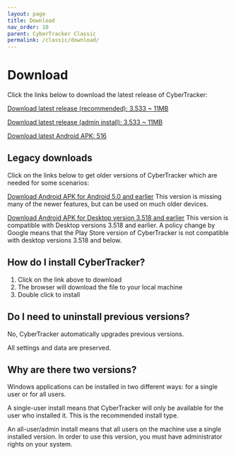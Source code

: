```yaml
---
layout: page
title: Download
nav_order: 10
parent: CyberTracker Classic
permalink: /classic/download/
---
```

# Download 

Click the links below to download the latest release of CyberTracker:

[Download latest release (recommended): 3.533
\~ 11MB](https://ctwiki.blob.core.windows.net/bin/ct3533u.msi)

[Download latest release (admin install): 3.533
\~ 11MB](https://ctwiki.blob.core.windows.net/bin/ct3533.msi)

[Download latest Android APK: 516](https://ctwiki.blob.core.windows.net/bin/CT-build-516.apk)

## Legacy downloads

Click on the links below to get older versions of CyberTracker which are needed for some scenarios:

[Download Android APK for Android 5.0 and earlier](https://ctwiki.blob.core.windows.net/bin/client.Android.APK)
This version is missing many of the newer features, but can be used on much older devices.

[Download Android APK for Desktop version 3.518 and earlier](https://ctwiki.blob.core.windows.net/bin/CT-build-389.apk)
This version is compatible with Desktop versions 3.518 and earlier. A policy change by Google means that the Play Store version of CyberTracker is not compatible with desktop versions 3.518 and below.

## How do I install CyberTracker?

1.  Click on the link above to download
2.  The browser will download the file to your local machine
3.  Double click to install

## Do I need to uninstall previous versions?

No, CyberTracker automatically upgrades previous versions.

All settings and data are preserved.

## Why are there two versions?

Windows applications can be installed in two different ways: for a
single user or for all users.

A single-user install means that CyberTracker will only be available for
the user who installed it. This is the recommended install type.

An all-user/admin install means that all users on the machine use a
single installed version. In order to use this version, you must have
administrator rights on your system.
